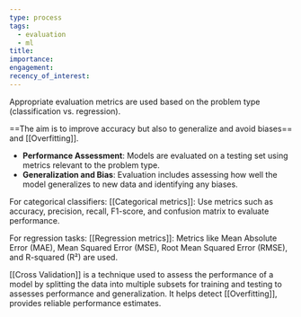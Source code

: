 ```yaml
---
type: process
tags:
  - evaluation
  - ml
title: 
importance: 
engagement: 
recency_of_interest:
---
```

Appropriate evaluation metrics are used based on the problem type (classification vs. regression).

==The aim is to improve accuracy but also to generalize and avoid biases== and [[Overfitting]].

- **Performance Assessment**: Models are evaluated on a testing set using metrics relevant to the problem type.
- **Generalization and Bias**: Evaluation includes assessing how well the model generalizes to new data and identifying any biases.

For categorical classifiers: [[Categorical metrics]]:  Use metrics such as accuracy, precision, recall, F1-score, and confusion matrix to evaluate performance.

For regression tasks: [[Regression metrics]]: Metrics like Mean Absolute Error (MAE), Mean Squared Error (MSE), Root Mean Squared Error (RMSE), and R-squared (R²) are used.

[[Cross Validation]] is a technique used to assess the performance of a model by splitting the data into multiple subsets for training and testing to
assesses performance and generalization. It helps detect [[Overfitting]], provides reliable performance estimates.


